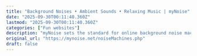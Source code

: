 ```yaml
---
title: "Background Noises • Ambient Sounds • Relaxing Music | myNoise"
date: "2025-09-30T00:11:40.360Z"
lastmod: "2025-09-30T00:11:40.360Z"
categories: ["Fun websites"]
description: "myNoise sets the standard for online background noise machines and interactive soundscapes."
original_url: "https://mynoise.net/noiseMachines.php"
draft: false
---
```

